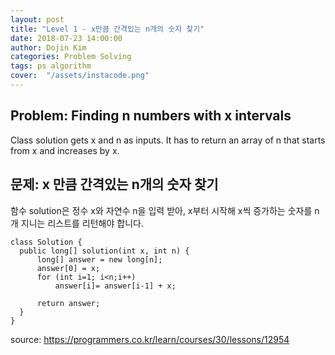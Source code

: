 ```yaml
---
layout: post
title: "Level 1 - x만큼 간격있는 n개의 숫자 찾기"
date: 2018-07-23 14:00:00
author: Dojin Kim
categories: Problem Solving
tags: ps algorithm
cover:  "/assets/instacode.png"
---
```


<h2>Problem: Finding n numbers with x intervals</h2>

Class solution gets x and n as inputs.
It has to return an array of n that starts from x and increases by x.


<h2>문제: x 만큼 간격있는 n개의 숫자 찾기</h2>

함수 solution은 정수 x와 자연수 n을 입력 받아, x부터 시작해 x씩 증가하는 숫자를 n개 지니는 리스트를 리턴해야 합니다.

```
class Solution {
  public long[] solution(int x, int n) {
      long[] answer = new long[n];
      answer[0] = x;
      for (int i=1; i<n;i++)
          answer[i]= answer[i-1] + x;

      return answer;
  }
}

```


<bold> source: https://programmers.co.kr/learn/courses/30/lessons/12954 </bold>
